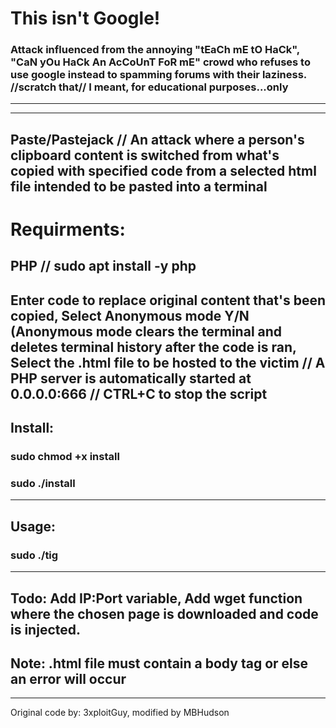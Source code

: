 # This isn't Google!
### Attack influenced from the annoying "tEaCh mE tO HaCk", "CaN yOu HaCk An AcCoUnT FoR mE" crowd who refuses to use google instead to spamming forums with their laziness. //scratch that// I meant, for educational purposes...only
---
---
Paste/Pastejack // An attack where a person's clipboard content is switched from what's copied with specified code from a selected html file intended to be pasted into a terminal 
---
# Requirments:
PHP // sudo apt install -y php
---
Enter code to replace original content that's been copied, Select Anonymous mode Y/N (Anonymous mode clears the terminal and deletes terminal history after the code is ran, Select the .html file to be hosted to the victim // A PHP server is automatically started at 0.0.0.0:666 // CTRL+C to stop the script
---
## Install:

### sudo chmod +x install

### sudo ./install
---
## Usage:

### sudo ./tig
---
Todo: Add IP:Port variable, Add wget function where the chosen page is downloaded and code is injected.
---
Note: .html file must contain a body tag or else an error will occur
---
---
Original code by: 3xploitGuy, modified by MBHudson
